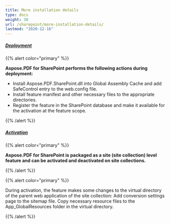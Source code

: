 ```yaml
---
title: More installation details
type: docs
weight: 30
url: /sharepoint/more-installation-details/
lastmod: "2020-12-16"
---
```


##### <ins>**Deployment**

{{% alert color="primary" %}}

**Aspose.PDF for SharePoint performs the following actions during deployment:**
- Install Aspose.PDF.SharePoint.dll into Global Assembly Cache and add SafeControl entry to the web.config file.
- Install feature manifest and other necessary files to the appropriate directories.
- Register the feature in the SharePoint database and make it available for the activation at the feature scope.

{{% /alert %}}


##### <ins>**Activation**

{{% alert color="primary" %}}

**Aspose.PDF for SharePoint is packaged as a site (site collection) level feature and can be activated and deactivated on site collections.**

{{% /alert %}}

{{% alert color="primary" %}}

During activation, the feature makes some changes to the virtual directory of the parent web application of the site collection: Add conversion settings page to the sitemap file. Copy necessary resource files to the App_GlobalResources folder in the virtual directory.

{{% /alert %}}
